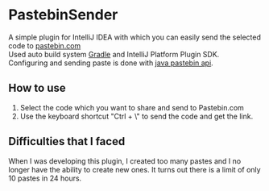 # PastebinSender
A simple plugin for IntelliJ IDEA with which you can easily send the selected code to [pastebin.com](https://pastebin.com/)<br/>
Used auto build system [Gradle](https://gradle.org/) and IntelliJ Platform Plugin SDK.<br/>Configuring and sending paste is done with [java pastebin api](https://github.com/marcoacierno/pastebin-java-api).

## How to use
1. Select the code which you want to share and send to Pastebin.com
2. Use the keyboard shortcut "Ctrl + \\" to send the code and get the link.

## Difficulties that I faced
When I was developing this plugin, I created too many pastes and I no longer have the ability to create new ones. It turns out there is a limit of only 10 pastes in 24 hours.
